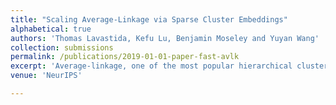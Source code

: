 ```yaml
---
title: "Scaling Average-Linkage via Sparse Cluster Embeddings"
alphabetical: true
authors: 'Thomas Lavastida, Kefu Lu, Benjamin Moseley and Yuyan Wang'
collection: submissions
permalink: /publications/2019-01-01-paper-fast-avlk
excerpt: 'Average-linkage, one of the most popular hierarchical clustering algorithms, does not scale to large data sets. The fastest known implementation has running time quadratic in the number of data points. This paper presents a technique we call cluster embedding. It maps clusters into points in another Euclidean space with slightly higher dimensions. Further, the distances between the mapped points well approximates the average distance between the clusters. When coupled with nearest-neighbor techniques, this embedding helps us efficiently find close clusters to merge and is used to break the quadratic running time bound. The speed-up is testified both theoretically and empirically.'
venue: 'NeurIPS'

---
```

